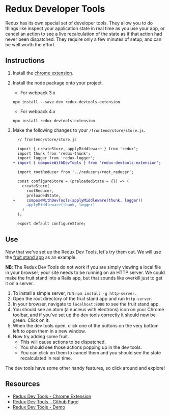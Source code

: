 # Redux Developer Tools

Redux has its own special set of developer tools. They allow you to do things
like inspect your application state in real time as you use your app, or cancel
an action to see a live recalculation of the state as if that action had never
been dispatched. They require only a few minutes of setup, and can be well
worth the effort.

## Instructions

1) Install the [chrome extension][chrome_extension].

2) Install the node package onto your project.

    + For webpack 3.x
    ```Shell
    npm install --save-dev redux-devtools-extension
    ```

    + For webpack 4.x
    ```Shell
    npm install redux-devtools-extension
    ```

3) Make the following changes to your `/frontend/store/store.js`.

    ```diff
      // frontend/store/store.js

      import { createStore, applyMiddleware } from 'redux';
      import thunk from 'redux-thunk';
      import logger from 'redux-logger';
    + import { composeWithDevTools } from 'redux-devtools-extension';

      import rootReducer from '../reducers/root_reducer';

      const configureStore = (preloadedState = {}) => (
        createStore(
          rootReducer,
          preloadedState,
    +     composeWithDevTools(applyMiddleware(thunk, logger))
    -     applyMiddleware(thunk, logger)
        )
      );

      export default configureStore;
    ```

## Use

Now that we've set up the Redux Dev Tools, let's try them out.
We will use the [fruit stand app][fruit_stand] as an example.

**NB**: The Redux Dev Tools do not work if you are simply viewing
a local file in your browser; your site needs to be running on an HTTP server.
We could make the fruit stand into a Rails app, but that sounds like overkill
just to get it on a server.

1) To install a simple server, run `npm install -g http-server`.
2) Open the root directory of the fruit stand app and run `http-server`.
3) In your browser, navigate to `localhost:8080` to see the fruit stand app.
4) You should see an atom (a nucleus with electrons) icon on your Chrome toolbar,
and if you've set up the dev tools correctly it should now be green. Click on it.
5) When the dev tools open, click one of the buttons on the very bottom left to
open them in a new window.
6) Now try adding some fruit.
    + This will cause actions to be dispatched.
    + You should see those actions popping up in the dev tools.
    + You can click on them to cancel them and you should see the state recalculated in real time.

The dev tools have some other handy features, so click around and explore!

## Resources

* [Redux Dev Tools - Chrome Extension][chrome_extension]
* [Redux Dev Tools - Github Page][react_component]
* [Redux Dev Tools - Demo][redux_demo]

[fruit_stand]: https://github.com/appacademy/curriculum/tree/master/react/demos/fruit_stand_demos/fruit_stand_02
[chrome_extension]: https://chrome.google.com/webstore/detail/redux-devtools/lmhkpmbekcpmknklioeibfkpmmfibljd
[react_component]: https://github.com/gaearon/redux-devtools
[redux_demo]: http://extension.remotedev.io/#demo 